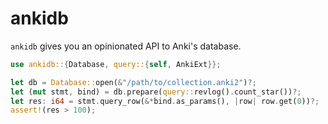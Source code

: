 # ankidb

`ankidb` gives you an opinionated API to Anki's database.

```rust
use ankidb::{Database, query::{self, AnkiExt}};

let db = Database::open(&"/path/to/collection.anki2")?;
let (mut stmt, bind) = db.prepare(query::revlog().count_star())?;
let res: i64 = stmt.query_row(&*bind.as_params(), |row| row.get(0))?;
assert!(res > 100);
```
